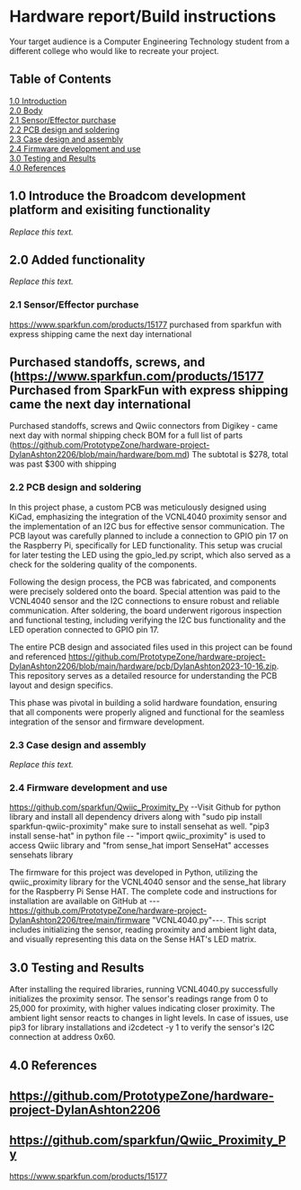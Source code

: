 # Hardware report/Build instructions
Your target audience is a Computer Engineering Technology student from a different college who would like to recreate your project. 
## Table of Contents
[1.0 Introduction](#10-introduce-the-broadcom-development-platform-and-exisiting-functionality)   
[2.0 Body](#20-added-functionality)   
[2.1 Sensor/Effector purchase](#21-sensor-effector-purchase)   
[2.2 PCB design and soldering](#22-pcb-design-and-soldering)   
[2.3 Case design and assembly](#23-case-design-and-assembly)   
[2.4 Firmware development and use](#24-firmware-development-and-use)   
[3.0 Testing and Results](#30-testing-and-results)   
[4.0 References](#40-references)  

## 1.0 Introduce the Broadcom development platform and exisiting functionality   

*Replace this text.*   

## 2.0 Added functionality   

*Replace this text.*   

### 2.1 Sensor/Effector purchase   
https://www.sparkfun.com/products/15177
purchased from sparkfun with express shipping came the next day international

Purchased standoffs, screws, and (https://www.sparkfun.com/products/15177
Purchased from SparkFun with express shipping came the next day international
-
Purchased standoffs, screws and Qwiic connectors from Digikey - came next day with normal shipping 
check BOM for a full list of parts (https://github.com/PrototypeZone/hardware-project-DylanAshton2206/blob/main/hardware/bom.md)
The subtotal is $278, total was past $300 with shipping

### 2.2 PCB design and soldering   
In this project phase, a custom PCB was meticulously designed using KiCad, emphasizing the integration of the VCNL4040 proximity sensor and the implementation of an I2C bus for effective sensor communication. The PCB layout was carefully planned to include a connection to GPIO pin 17 on the Raspberry Pi, specifically for LED functionality. This setup was crucial for later testing the LED using the gpio_led.py script, which also served as a check for the soldering quality of the components.

Following the design process, the PCB was fabricated, and components were precisely soldered onto the board. Special attention was paid to the VCNL4040 sensor and the I2C connections to ensure robust and reliable communication. After soldering, the board underwent rigorous inspection and functional testing, including verifying the I2C bus functionality and the LED operation connected to GPIO pin 17.

The entire PCB design and associated files used in this project can be found and referenced https://github.com/PrototypeZone/hardware-project-DylanAshton2206/blob/main/hardware/pcb/DylanAshton2023-10-16.zip. This repository serves as a detailed resource for understanding the PCB layout and design specifics.

This phase was pivotal in building a solid hardware foundation, ensuring that all components were properly aligned and functional for the seamless integration of the sensor and firmware development.

### 2.3 Case design and assembly   

*Replace this text.*   

### 2.4 Firmware development and use   
https://github.com/sparkfun/Qwiic_Proximity_Py --Visit Github for python library and install all dependency drivers along with "sudo pip install sparkfun-qwiic-proximity"
make sure to install sensehat as well. "pip3 install sense-hat"
in python file -- "import qwiic_proximity" is used to access Qwiic library and "from sense_hat import SenseHat" accesses sensehats library

The firmware for this project was developed in Python, utilizing the qwiic_proximity library for the VCNL4040 sensor and the sense_hat library for the Raspberry Pi Sense HAT. The complete code and instructions for installation are available on GitHub at ---https://github.com/PrototypeZone/hardware-project-DylanAshton2206/tree/main/firmware "VCNL4040.py"---. This script includes initializing the sensor, reading proximity and ambient light data, and visually representing this data on the Sense HAT's LED matrix.

## 3.0 Testing and Results   
After installing the required libraries, running VCNL4040.py successfully initializes the proximity sensor. The sensor's readings range from 0 to 25,000 for proximity, with higher values indicating closer proximity. 
The ambient light sensor reacts to changes in light levels. In case of issues, use pip3 for library installations and i2cdetect -y 1 to verify the sensor's I2C connection at address 0x60.

## 4.0 References
https://github.com/PrototypeZone/hardware-project-DylanAshton2206
-
https://github.com/sparkfun/Qwiic_Proximity_Py
-
https://www.sparkfun.com/products/15177

